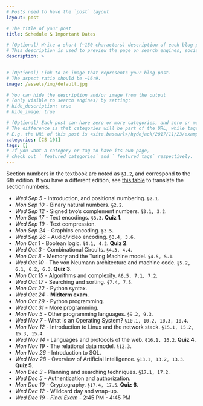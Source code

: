 ```yaml
---
# Posts need to have the `post` layout
layout: post

# The title of your post
title: Schedule & Important Dates

# (Optional) Write a short (~150 characters) description of each blog post.
# This description is used to preview the page on search engines, social media, etc.
description: >
   

# (Optional) Link to an image that represents your blog post.
# The aspect ratio should be ~16:9.
image: /assets/img/default.jpg

# You can hide the description and/or image from the output
# (only visible to search engines) by setting:
# hide_description: true
# hide_image: true

# (Optional) Each post can have zero or more categories, and zero or more tags.
# The difference is that categories will be part of the URL, while tags will not.
# E.g. the URL of this post is <site.baseurl>/hydejack/2017/11/23/example-content/
categories: [CS 101]
tags: []
# If you want a category or tag to have its own page,
# check out `_featured_categories` and `_featured_tags` respectively.
---
```


Section numbers in the textbook are noted as `§1.2`, and correspond to the 6th edition. If you have a different edition, see [this table](https://liucs.net/u562) to translate the section numbers.

- *Wed Sep 5* - Introduction, and positional numbering. `§2.1`.
- *Mon Sep 10* - Binary natural numbers. `§2.2`.
- *Wed Sep 12* - Signed two’s complement numbers. `§3.1, 3.2`.
- *Mon Sep 17* - Text encodings. `§3.3`. **Quiz 1**.
- *Wed Sep 19* - Text compression.
- *Mon Sep 24* - Graphics encoding. `§3.5`.
- *Wed Sep 26* - Audio/video encoding. `§3.4, 3.6`.
- *Mon Oct 1* - Boolean logic. `§4.1, 4.2`. **Quiz 2**.
- *Wed Oct 3* - Combinational Circuits. `§4.3, 4.4`.
- *Mon Oct 8* - Memory and the Turing Machine model. `§4.5, 5.1`.
- *Wed Oct 10* - The von Neumann architecture and machine code. `§5.2, 6.1, 6.2, 6.3`. **Quiz 3**.
- *Mon Oct 15* - Algorithms and complexity. `§6.5, 7.1, 7.2`.
- *Wed Oct 17* - Searching and sorting. `§7.4, 7.5`.
- *Mon Oct 22* - Python syntax.
- *Wed Oct 24* - **Midterm exam**.
- *Mon Oct 29* - Python programming.
- *Wed Oct 31* - More programming.
- *Mon Nov 5* - Other programming languages. `§9.2, 9.3`.
- *Wed Nov 7* - What is an Operating System? `§10.1, 10.2, 10.3, 10.4`.
- *Mon Nov 12* - Introduction to Linux and the network stack. `§15.1, 15.2, 15.3, 15.4`.
- *Wed Nov 14* - Languages and protocols of the web. `§16.1, 16.2`. **Quiz 4**.
- *Mon Nov 19* - The relational data model. `§12.3`.
- *Mon Nov 26* - Introduction to SQL.
- *Wed Nov 28* - Overview of Artificial Intelligence. `§13.1, 13.2, 13.3`. **Quiz 5**.
- *Mon Dec 3* - Planning and searching techniques. `§17.1, 17.2`.
- *Wed Dec 5* - Authentication and authorization.
- *Mon Dec 10* - Cryptography. `§17.4, 17.5`. **Quiz 6**.
- *Wed Dec 12* - Wildcard day and wrap-up.
- *Wed Dec 19* - *Final Exam* - 2:45 PM - 4:45 PM